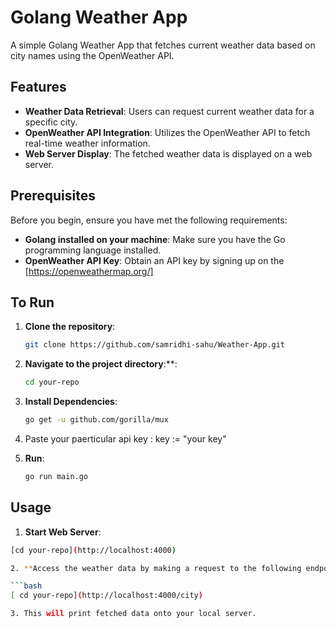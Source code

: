 # Golang Weather App

A simple Golang Weather App that fetches current weather data based on city names using the OpenWeather API.

## Features

- **Weather Data Retrieval**: Users can request current weather data for a specific city.
- **OpenWeather API Integration**: Utilizes the OpenWeather API to fetch real-time weather information.
- **Web Server Display**: The fetched weather data is displayed on a web server.

## Prerequisites

Before you begin, ensure you have met the following requirements:

- **Golang installed on your machine**: Make sure you have the Go programming language installed.
- **OpenWeather API Key**: Obtain an API key by signing up on the [https://openweathermap.org/]

## To Run

1. **Clone the repository**:

   ```bash
   git clone https://github.com/samridhi-sahu/Weather-App.git
   
2. **Navigate to the project directory**:**:

   ```bash
   cd your-repo

3. **Install Dependencies**:

   ```bash
   go get -u github.com/gorilla/mux

4. Paste your paerticular api key : key := "your key"
5. **Run**:

   ```bash
   go run main.go

## Usage

1.  **Start Web Server**:

   ```bash
   [cd your-repo](http://localhost:4000)

 2. **Access the weather data by making a request to the following endpoint**:

   ```bash
  [ cd your-repo](http://localhost:4000/city)

3. This will print fetched data onto your local server.
